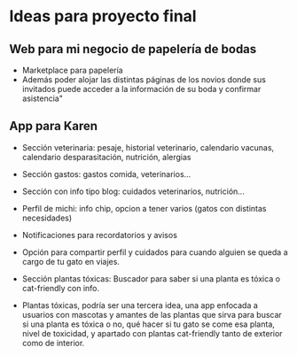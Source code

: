 # Ideas para proyecto final

## Web para mi negocio de papelería de bodas
* Marketplace para papelería
* Además poder alojar las distintas páginas de los novios donde sus invitados puede acceder a la información de su boda y confirmar asistencia"



## App para Karen
* Sección veterinaria: pesaje, historial veterinario, calendario vacunas, calendario desparasitación, nutrición, alergias
* Sección gastos: gastos comida, veterinarios...
* Sección con info tipo blog: cuidados veterinarios, nutrición...
* Perfil de michi: info chip, opcion a tener varios (gatos con distintas necesidades)
* Notificaciones para recordatorios y avisos
* Opción para compartir perfil y cuidados para cuando alguien se queda a cargo de tu gato en viajes.
* Sección plantas tóxicas: Buscador para saber si una planta es tóxica o cat-friendly con info.

* Plantas tóxicas, podría ser una tercera idea, una app enfocada a usuarios con mascotas y amantes de las plantas que sirva para buscar si una planta es tóxica o no, qué hacer si tu gato se come esa planta, nivel de toxicidad, y apartado con plantas cat-friendly tanto de exterior como de interior.